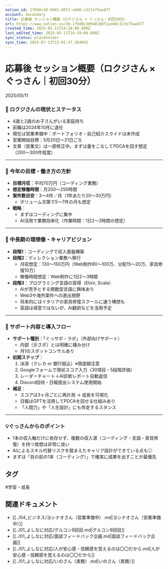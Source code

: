 ```yaml
---
notion_id: 1f0d0c30-9401-80f2-ad46-c317e75ae877
account: Secondary
title: 応募後 セッション概要（ロクジさん × ぐっさん｜初回30分）
url: https://www.notion.so/30-1f0d0c30940180f2ad46c317e75ae877
created_time: 2025-05-11T14:38:00.000Z
last_edited_time: 2025-05-11T14:39:00.000Z
sync_status: placeholder
sync_time: 2025-07-12T15:01:47.364693
---
```

# 応募後 セッション概要（ロクジさん × ぐっさん｜初回30分）

2025/05/11 
### 🔷 ロクジさんの現状とステータス
- 4歳と2歳のお子さんがいる家庭持ち
- 前職は2024年10月に退社
- 現在は営業準備中：ポートフォリオ・自己紹介スライドは未作成
- 営業開始目標：5月20日～21日ごろ
- 文章（営業文）は一部修正中。まずは量をこなしてPDCAを回す想定（200〜300件程度）
---
### 🔷 今年の目標・働き方の方針
- **目標月収**：平均70万円（コーディング業務）
- **想定稼働時間**：月200～250時間
- **案件数目安**：3〜4件／月（1件あたり20〜30万円）
  - ボリューム次第で5〜7件の月も想定
- **戦略**：
  - まずはコーディングに集中
  - AI活用で業務効率化（作業時間：1日2〜3時間の想定）
---
### 🔷 中長期の理想像・キャリアビジョン
- **段階1**：コーディングで収入基盤構築
- **段階2**：ディレクション業務へ移行
  - 月収想定：130〜150万円（Web制作80〜100万、分配15〜20万、家具修復10万）
  - 稼働時間想定：Web制作に1日2〜3時間
- **段階3**：プログラミング言語の習得（Elixir, Scala）
  - AIが苦手とする関数型言語に興味あり
  - Web3や海外案件への進出視野
  - 将来的にはイタリアの家具修復スクールに通う構想も
  - 英語は得意ではないが、AI翻訳などを活用予定
---
### 🔷 サポート内容と導入フロー
- **サポート種別**：「ぐっサポ・ラボ」（外部向けサポート）
  - 内部（示さポ）とは明確に棲み分け
  - 月1のスポットコンサルあり
- **初期ステップ**：
  1. 決済（クレカ or 銀行振込）※限度額注意
  1. Googleフォームで現状スコア入力（30項目・5段階評価）
  1. レーダーチャート＋AI診断レポート自動返信
  1. Discord招待・日報提出システム使用開始
- **補足**：
  - スコアは3ヶ月ごとに再計測 → 成長を可視化
  - 日報はGPTを活用してPDCAを回せる仕組みあり
  - 「人間力」や「人生設計」にも伴走するスタンス
---
### 💡ぐっさんからのポイント
- 1本の収入軸だけに依存せず、複数の収入源（コーディング・言語・家具修復）を持つ発想は非常に良い
- AIによるスキル代替リスクを踏まえたキャリア設計ができている点も◎
- まずは「目の前の1本（コーディング）」で確実に成果を出すことが最優先

## タグ

#学習・成長 

## 関連ドキュメント

- [[../04_ビジネス/ヨシナオさん（営業準備中）.md|ヨシナオさん（営業準備中）]]
- [[../01_よしなに対応/グルコン9回目.md|グルコン9回目]]
- [[../01_よしなに対応/面談フィードバック企画.md|面談フィードバック企画]]
- [[../01_よしなに対応/人が安心感・信頼感を覚えるのは〇〇だから.md|人が安心感・信頼感を覚えるのは〇〇だから]]
- [[../01_よしなに対応/いのさん（実務）.md|いのさん（実務）]]
